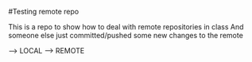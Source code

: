 #Testing remote repo

This is a repo to show how to deal with remote repositories in class
And someone else just committed/pushed some new changes to the remote

--> LOCAL
--> REMOTE
